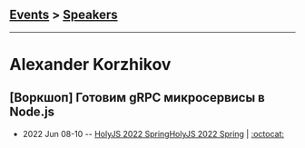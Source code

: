 ## [Events](../README.md) > [Speakers](../speakers.md)
---

# Alexander Korzhikov

## [Воркшоп] Готовим gRPC микросервисы в Node.js
- 2022 Jun 08-10 -- [HolyJS 2022 Spring](https://youtu.be/kxQP0KRgD00,https://youtu.be/hjdVVCMlQF4)[HolyJS 2022 Spring](https://youtu.be/kxQP0KRgD00,https://youtu.be/hjdVVCMlQF4)   | [:octocat:](https://github.com/x-technology/mono-repo-nodejs-svc-sample) 
